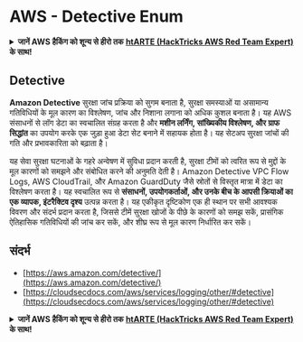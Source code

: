 # AWS - Detective Enum

<details>

<summary><strong>जानें AWS हैकिंग को शून्य से हीरो तक</strong> <a href="https://training.hacktricks.xyz/courses/arte"><strong>htARTE (HackTricks AWS Red Team Expert)</strong></a><strong> के साथ!</strong></summary>

HackTricks का समर्थन करने के अन्य तरीके:

* यदि आप अपनी **कंपनी का विज्ञापन HackTricks में देखना चाहते हैं** या **HackTricks को PDF में डाउनलोड करना चाहते हैं** तो [**सब्सक्रिप्शन प्लान्स देखें**](https://github.com/sponsors/carlospolop)!
* [**आधिकारिक PEASS & HackTricks स्वैग**](https://peass.creator-spring.com) प्राप्त करें
* [**The PEASS Family**](https://opensea.io/collection/the-peass-family) की खोज करें, हमारा विशेष [**NFTs**](https://opensea.io/collection/the-peass-family) संग्रह
* **शामिल हों** 💬 [**डिस्कॉर्ड समूह**](https://discord.gg/hRep4RUj7f) या [**टेलीग्राम समूह**](https://t.me/peass) या हमें **ट्विटर** 🐦 [**@hacktricks_live**](https://twitter.com/hacktricks_live)** पर **फॉलो** करें।
* **हैकिंग ट्रिक्स साझा करें, PRs सबमिट करके** [**HackTricks**](https://github.com/carlospolop/hacktricks) और [**HackTricks Cloud**](https://github.com/carlospolop/hacktricks-cloud) github रिपॉसिटरी में।

</details>

## Detective

**Amazon Detective** सुरक्षा जांच प्रक्रिया को सुगम बनाता है, सुरक्षा समस्याओं या असामान्य गतिविधियों के मूल कारण का विश्लेषण, जांच और निशाना लगाना को अधिक कुशल बनाता है। यह AWS संसाधनों से लॉग डेटा का स्वचालित संग्रह करता है और **मशीन लर्निंग, सांख्यिकीय विश्लेषण, और ग्राफ सिद्धांत** का उपयोग करके एक जुड़ा हुआ डेटा सेट बनाने में सहायक होता है। यह सेटअप सुरक्षा जांचों की गति और प्रभावकारिता को बढ़ाता है।

यह सेवा सुरक्षा घटनाओं के गहरे अन्वेषण में सुविधा प्रदान करती है, सुरक्षा टीमों को त्वरित रूप से मुद्दों के मूल कारणों को समझने और संबोधित करने की अनुमति देती है। Amazon Detective VPC Flow Logs, AWS CloudTrail, और Amazon GuardDuty जैसे स्रोतों से विस्तृत मात्रा में डेटा का विश्लेषण करता है। यह स्वचालित रूप से **संसाधनों, उपयोगकर्ताओं, और उनके बीच के आपसी क्रियाओं का एक व्यापक, इंटरैक्टिव दृश्य** उत्पन्न करता है। यह एकीकृत दृष्टिकोण एक ही स्थान पर सभी आवश्यक विवरण और संदर्भ प्रदान करता है, जिससे टीमें सुरक्षा खोजों के पीछे के कारणों को समझ सकें, प्रासंगिक ऐतिहासिक गतिविधियों की जांच कर सकें, और शीघ्र रूप से मूल कारण निर्धारित कर सकें।


## संदर्भ

* [https://aws.amazon.com/detective/](https://aws.amazon.com/detective/)
* [https://cloudsecdocs.com/aws/services/logging/other/#detective](https://cloudsecdocs.com/aws/services/logging/other/#detective)

<details>

<summary><strong>जानें AWS हैकिंग को शून्य से हीरो तक</strong> <a href="https://training.hacktricks.xyz/courses/arte"><strong>htARTE (HackTricks AWS Red Team Expert)</strong></a><strong> के साथ!</strong></summary>

HackTricks का समर्थन करने के अन्य तरीके:

* यदि आप अपनी **कंपनी का विज्ञापन HackTricks में देखना चाहते हैं** या **HackTricks को PDF में डाउनलोड करना चाहते हैं** तो [**सब्सक्रिप्शन प्लान्स देखें**](https://github.com/sponsors/carlospolop)!
* [**आधिकारिक PEASS & HackTricks स्वैग**](https://peass.creator-spring.com) प्राप्त करें
* [**The PEASS Family**](https://opensea.io/collection/the-peass-family) की खोज करें, हमारा विशेष [**NFTs**](https://opensea.io/collection/the-peass-family) संग्रह
* **शामिल हों** 💬 [**डिस्कॉर्ड समूह**](https://discord.gg/hRep4RUj7f) या [**टेलीग्राम समूह**](https://t.me/peass) या हमें **ट्विटर** 🐦 [**@hacktricks_live**](https://twitter.com/hacktricks_live)** पर **फॉलो** करें।
* **हैकिंग ट्रिक्स साझा करें, PRs सबमिट करके** [**HackTricks**](https://github.com/carlospolop/hacktricks) और [**HackTricks Cloud**](https://github.com/carlospolop/hacktricks-cloud) github रिपॉसिटरी में।

</details>
